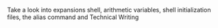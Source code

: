 Take a look into expansions shell, arithmetic variables, shell initialization files, the alias command and Technical Writing
